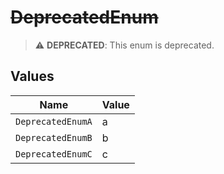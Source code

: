 # ~~DeprecatedEnum~~

> :warning: **DEPRECATED**: This enum is deprecated.


## Values

| Name              | Value             |
| ----------------- | ----------------- |
| `DeprecatedEnumA` | a                 |
| `DeprecatedEnumB` | b                 |
| `DeprecatedEnumC` | c                 |